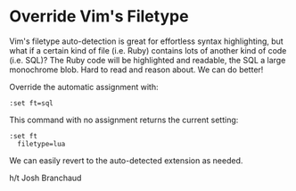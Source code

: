# Override Vim's Filetype

Vim's filetype auto-detection is great for effortless syntax highlighting, but
what if a certain kind of file (i.e. Ruby) contains lots of another kind of
code (i.e. SQL)? The Ruby code will be highlighted and readable, the SQL a
large monochrome blob. Hard to read and reason about. We can do better!

Override the automatic assignment with:

```
:set ft=sql
```

This command with no assignment returns the current setting:

```
:set ft
  filetype=lua
```

We can easily revert to the auto-detected extension as needed.

h/t Josh Branchaud
